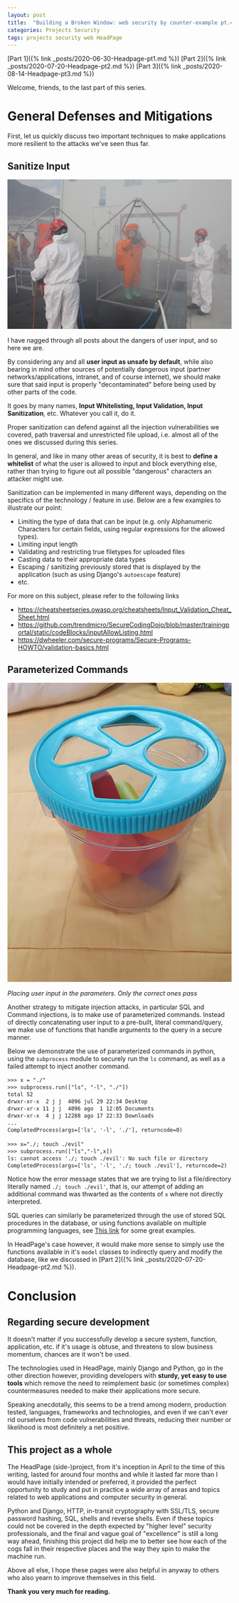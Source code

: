 ```yaml
---
layout: post
title:  "Building a Broken Window: web security by counter-example pt.4"
categories: Projects Security
tags: projects security web HeadPage
---
```


[Part 1]({% link _posts/2020-06-30-Headpage-pt1.md %})
[Part 2]({% link _posts/2020-07-20-Headpage-pt2.md %})
[Part 3]({% link _posts/2020-08-14-Headpage-pt3.md %})

Welcome, friends, to the last part of this series. 

# General Defenses and Mitigations

First, let us quickly discuss two important techniques to make applications more resilient to the attacks we've seen thus far.

## Sanitize Input

![Input Whitelisting](/assets/headpage/input_whitelisting.jpg)

I have nagged through all posts about the dangers of user input, and so here we are. 

By considering any and all **user input as unsafe by default**, while also bearing in mind other sources of potentially dangerous input (partner networks/applications, intranet, and of course internet), we should make sure that said input is properly "decontaminated" before being used by other parts of the code. 

It goes by many names, **Input Whitelisting, Input Validation, Input Sanitization**, etc. Whatever you call it, do it.

Proper sanitization can defend against all the injection vulnerabilities we covered, path traversal and unrestricted file upload, i.e. almost all of the ones we discussed during this series. 

In general, and like in many other areas of security, it is best to **define a whitelist** of what the user is allowed to input and block everything else, rather than trying to figure out all possible "dangerous" characters an attacker might use. 

Sanitization can be implemented in many different ways, depending on the specifics of the technology / feature in use. Below are a few examples to illustrate our point:

- Limiting the type of data that can be input (e.g. only Alphanumeric Characters for certain fields, using regular expressions for the allowed types).
- Limiting input length
- Validating and restricting true filetypes for uploaded files
- Casting data to their appropriate data types
- Escaping / sanitizing previously stored that is displayed by the application (such as using Django's `autoescape` feature)
- etc.

For more on this subject, please refer to the following links

* https://cheatsheetseries.owasp.org/cheatsheets/Input_Validation_Cheat_Sheet.html
* https://github.com/trendmicro/SecureCodingDojo/blob/master/trainingportal/static/codeBlocks/inputAllowListing.html
* https://dwheeler.com/secure-programs/Secure-Programs-HOWTO/validation-basics.html


## Parameterized Commands

![Shape sorter toy](/assets/headpage/parameterized_command.jpg)

_Placing user input in the parameters. Only the correct ones pass_

Another strategy to mitigate injection attacks, in particular SQL and Command injections, is to make use of parameterized commands. Instead of directly concatenating user input to a pre-built, literal command/query, we make use of functions that handle arguments to the query in a secure manner.

Below we demonstrate the use of parameterized commands in python, using the `subprocess` module to securely run the `ls` command, as well as a failed attempt to inject another command.

```
>>> x = "./"
>>> subprocess.run(["ls", "-l", "./"])
total 52
drwxr-xr-x  2 j j  4096 jul 29 22:34 Desktop
drwxr-xr-x 11 j j  4096 ago  1 12:05 Documents
drwxr-xr-x  4 j j 12288 ago 17 22:33 Downloads
...
CompletedProcess(args=['ls', '-l', './'], returncode=0)

>>> x="./; touch ./evil"
>>> subprocess.run(["ls","-l",x])
ls: cannot access './; touch ./evil': No such file or directory
CompletedProcess(args=['ls', '-l', './; touch ./evil'], returncode=2)

```
Notice how the error message states that we are trying to list a file/directory literally named `./; touch ./evil'`, that is, our attempt of adding an additional command was thwarted as the contents of `x` where not directly interpreted.

SQL queries can similarly be parameterized through the use of stored SQL procedures in the database, or using functions available on multiple programming languages, see [This link](https://cheatsheetseries.owasp.org/cheatsheets/Query_Parameterization_Cheat_Sheet.html) for some great examples.

In HeadPage's case however, it would make more sense to simply use the functions available in it's `model` classes to indirectly query and modify the database, like we discussed in [Part 2]({% link _posts/2020-07-20-Headpage-pt2.md %}).

# Conclusion

## Regarding secure development

It doesn't matter if you successfully develop a secure system, function, application, etc. if it's usage is obtuse, and threatens to slow business momentum, chances are it won't be used. 

The technologies used in HeadPage, mainly Django and Python, go in the other direction however, providing developers with **sturdy, yet easy to use tools** which remove the need to reimplement basic (or sometimes complex) countermeasures needed to make their applications more secure. 

Speaking anecdotally, this seems to be a trend among modern, production tested, languages, frameworks and technologies, and even if we can't ever rid ourselves from code vulnerabilities and threats, reducing their number or likelihood is most definitely a net positive. 

## This project as a whole

The HeadPage (side-)project, from it's inception in April to the time of this writing, lasted for around four months and while it lasted far more than I would have initially intended or preferred, it provided the perfect opportunity to study and put in practice a wide array of areas and topics related to web applications and computer security in general.

Python and Django, HTTP, in-transit cryptography with SSL/TLS, secure password hashing, SQL, shells and reverse shells. Even if these topics could not be covered in the depth expected by "higher level" security professionals, and the final and vague goal of "excellence" is still a long way ahead, finishing this project did help me to better see how each of the cogs fall in their respective places and the way they spin to make the machine run. 

Above all else, I hope these pages were also helpful in anyway to others who also yearn to improve themselves in this field. 

**Thank you very much for reading.**
